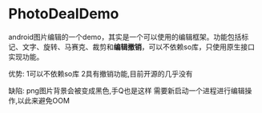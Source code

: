 # PhotoDealDemo
android图片编辑的一个demo，其实是一个可以使用的编辑框架。功能包括标记、文字、旋转、马赛克、裁剪和**编辑撤销**，可以不依赖so库，只使用原生接口实现功能。

优势:
1可以不依赖so库
2具有撤销功能,目前开源的几乎没有

缺陷:
png图片背景会被变成黑色,手Q也是这样
需要新启动一个进程进行编辑操作,以此来避免OOM
